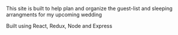 This site is built to help plan and organize the guest-list and sleeping arrangments for my upcoming wedding

Built using React, Redux, Node and Express
